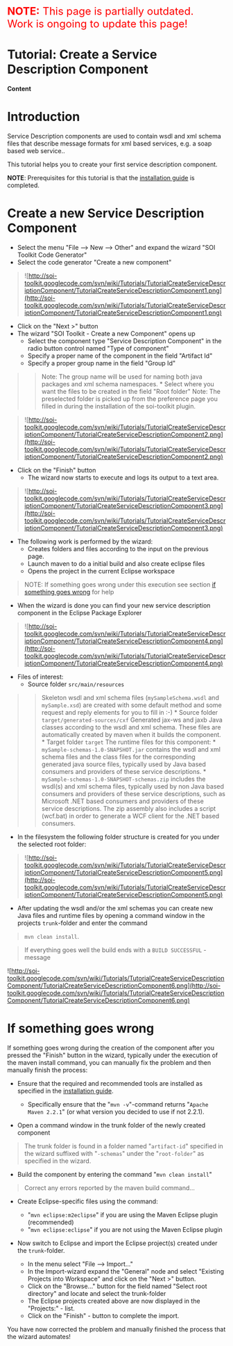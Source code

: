 <font color='red' size='5'><b>NOTE:</b> This page is partially outdated.<br />Work is ongoing to update this page!</font>

# Tutorial: Create a Service Description Component #

**Content**


# Introduction #

Service Description components are used to contain wsdl and xml schema files that describe message formats for xml based services, e.g. a soap based web service..

This tutorial helps you to create your first service description component.

**NOTE**: Prerequisites for this tutorial is that the [installation guide](InstallationGuide.md) is completed.

# Create a new Service Description Component #
  * Select the menu "File --> New --> Other" and expand the wizard "SOI Toolkit Code Generator"
  * Select the code generator "Create a new component"

> ![http://soi-toolkit.googlecode.com/svn/wiki/Tutorials/TutorialCreateServiceDescriptionComponent/TutorialCreateServiceDescriptionComponent1.png](http://soi-toolkit.googlecode.com/svn/wiki/Tutorials/TutorialCreateServiceDescriptionComponent/TutorialCreateServiceDescriptionComponent1.png)

  * Click on the "Next >" button
  * The wizard "SOI Toolkit - Create a new Component" opens up
    * Select the component type "Service Description Component" in the radio button control named "Type of component"
    * Specify a proper name of the component in the field "Artifact Id"
    * Specify a proper group name in the field "Group Id"
> > Note: The group name will be used for naming both java packages and xml schema namespaces.
    * Select where you want the files to be created in the field "Root folder"
> > Note: The preselected folder is picked up from the preference page you filled in during the installation of the soi-toolkit plugin.


> ![http://soi-toolkit.googlecode.com/svn/wiki/Tutorials/TutorialCreateServiceDescriptionComponent/TutorialCreateServiceDescriptionComponent2.png](http://soi-toolkit.googlecode.com/svn/wiki/Tutorials/TutorialCreateServiceDescriptionComponent/TutorialCreateServiceDescriptionComponent2.png)

  * Click on the "Finish" button
    * The wizard now starts to execute and logs its output to a text area.

> ![http://soi-toolkit.googlecode.com/svn/wiki/Tutorials/TutorialCreateServiceDescriptionComponent/TutorialCreateServiceDescriptionComponent3.png](http://soi-toolkit.googlecode.com/svn/wiki/Tutorials/TutorialCreateServiceDescriptionComponent/TutorialCreateServiceDescriptionComponent3.png)

  * The following work is performed by the wizard:
    * Creates folders and files according to the input on the previous page.
    * Launch maven to do a initial build and also create eclipse files
    * Opens the project in the current Eclipse workspace

> NOTE: If something goes wrong under this execution see section [if something goes wrong](#If_something_goes_wrong.md) for help

  * When the wizard is done you can find your new service description component in the Eclipse Package Explorer

> ![http://soi-toolkit.googlecode.com/svn/wiki/Tutorials/TutorialCreateServiceDescriptionComponent/TutorialCreateServiceDescriptionComponent4.png](http://soi-toolkit.googlecode.com/svn/wiki/Tutorials/TutorialCreateServiceDescriptionComponent/TutorialCreateServiceDescriptionComponent4.png)

  * Files of interest:
    * Source folder `src/main/resources`
> > Skeleton wsdl and xml schema files (`mySampleSchema.wsdl` and `mySample.xsd`) are created with some default method and some request and reply elements for you to fill in :-)
    * Source folder `target/generated-sources/cxf`
> > Generated jax-ws and jaxb Java classes according to the wsdl and xml schema.
> > These files are automatically created by maven when it builds the component.
    * Target folder `target`
> > The runtime files for this component:
      * `mySample-schemas-1.0-SNAPSHOT.jar` contains the wsdl and xml schema files and the class files for the corresponding generated java source files, typically used by Java based consumers and providers of these service descriptions.
      * `mySample-schemas-1.0-SNAPSHOT-schemas.zip` includes the wsdl(s) and xml schema files, typically used by non Java based consumers and providers of these service descriptions, such as Microsoft .NET based consumers and providers of these service descriptions. The zip assembly also includes a script (wcf.bat) in order to generate a WCF client for the .NET based consumers.

  * In the filesystem the following folder structure is created for you under the selected root folder:


> ![http://soi-toolkit.googlecode.com/svn/wiki/Tutorials/TutorialCreateServiceDescriptionComponent/TutorialCreateServiceDescriptionComponent5.png](http://soi-toolkit.googlecode.com/svn/wiki/Tutorials/TutorialCreateServiceDescriptionComponent/TutorialCreateServiceDescriptionComponent5.png)

  * After updating the wsdl and/or the xml schemas you can create new Java files and runtime files by opening a command window in the projects `trunk`-folder and enter the command
> `mvn clean install`.

> If everything goes well the build ends with a `BUILD SUCCESSFUL` - message

![http://soi-toolkit.googlecode.com/svn/wiki/Tutorials/TutorialCreateServiceDescriptionComponent/TutorialCreateServiceDescriptionComponent6.png](http://soi-toolkit.googlecode.com/svn/wiki/Tutorials/TutorialCreateServiceDescriptionComponent/TutorialCreateServiceDescriptionComponent6.png)


# If something goes wrong #

If something goes wrong during the creation of the component after you pressed the "Finish" button in the wizard, typically under the execution of the maven install command, you can manually fix the problem and then manually finish the process:

  * Ensure that the required and recommended tools are installed as specified in the [installation guide](InstallationGuide.md).
    * Specifically ensure that the "`mvn -v`"-command returns "`Apache Maven 2.2.1`" (or what version you decided to use if not 2.2.1).

  * Open a command window in the trunk folder of the newly created component
> The trunk folder is found in a folder named "`artifact-id`" specified in the wizard suffixed with "`-schemas`" under the "`root-folder`" as specified in the wizard.

  * Build the component by entering the command "`mvn clean install`"
> Correct any errors reported by the maven build command...

  * Create Eclipse-specific files using the command:
    * "`mvn eclipse:m2eclipse`" if you are using the Maven Eclipse plugin (recommended)
    * "`mvn eclipse:eclipse`" if you are not using the Maven Eclipse plugin

  * Now switch to Eclipse and import the Eclipse project(s) created under the `trunk`-folder.
    * In the menu select "File --> Import..."
    * In the Import-wizard expand the "General" node and select "Existing Projects into Workspace" and click on the "Next >" button.
    * Click on the "Browse..." button for the field named "Select root directory" and locate and select the trunk-folder
    * The Eclipse projects created above are now displayed in the "Projects:" - list.
    * Click on the "Finish" - button to complete the import.

You have now corrected the problem and manually finished the process that the wizard automates!